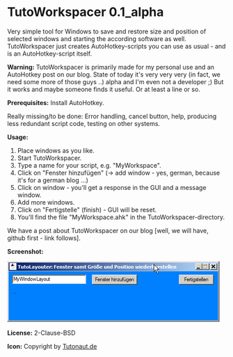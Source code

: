 #  TutoWorkspacer 0.1_alpha

Very simple tool for Windows to save and restore size and position of selected windows and starting the according software as well. TutoWorkspacer just creates AutoHotkey-scripts you can use as usual - and is an AutoHotkey-script itself. 

**Warning:** TutoWorkspacer is primarily made for my personal use and an AutoHotkey post on our blog. State of today it's very very very (in fact, we need some more of those guys ..) alpha and I'm even not a developer ;) But it works and maybe someone finds it useful. Or at least a line or so.

**Prerequisites:** Install AutoHotkey.

Really missing/to be done: Error handling, cancel button, help, producing less redundant script code, testing on other systems.

**Usage:**
1. Place windows as you like.
2. Start TutoWorkspacer.
3. Type a name for your script, e.g. "MyWorkspace".
4. Click on "Fenster hinzufügen" (-> add window - yes, german, because it's for a german blog ...)
5. Click on window - you'll get a response in the GUI and a message window.
6. Add more windows.
7. Click on "Fertigstelle" (finish) - GUI will be reset.
8. You'll find the file "MyWorkspace.ahk" in the TutoWorkspacer-directory.

We have a post about TutoWorkspacer on our blog [well, we will have, github first - link follows].

**Screenshot:**

![Screenshot](TutoWorkspacer_screenshot.png)

**License:** 2-Clause-BSD

**Icon:** Copyright by [Tutonaut.de](https://www.tutonaut.de) 
